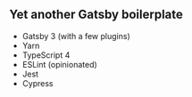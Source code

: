 ## Yet another Gatsby boilerplate

- Gatsby 3 (with a few plugins)
- Yarn
- TypeScript 4
- ESLint (opinionated)
- Jest
- Cypress
